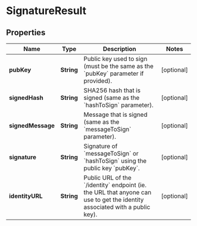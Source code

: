 

# SignatureResult

## Properties

Name | Type | Description | Notes
------------ | ------------- | ------------- | -------------
**pubKey** | **String** | Public key used to sign (must be the same as the &#x60;pubKey&#x60; parameter if provided). |  [optional]
**signedHash** | **String** | SHA256 hash that is signed (same as the &#x60;hashToSign&#x60; parameter). |  [optional]
**signedMessage** | **String** | Message that is signed (same as the &#x60;messageToSign&#x60; parameter). |  [optional]
**signature** | **String** | Signature of &#x60;messageToSign&#x60; or &#x60;hashToSign&#x60; using the public key &#x60;pubKey&#x60;. |  [optional]
**identityURL** | **String** | Public URL of the &#x60;/identity&#x60; endpoint (ie. the URL that anyone can use to get the identity associated with a public key).  |  [optional]



